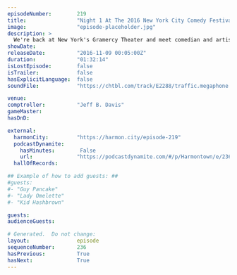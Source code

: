 ```yaml
---
episodeNumber:        219
title:                "Night 1 At The 2016 New York City Comedy Festival!"
image:                "episode-placeholder.jpg"
description: >
  We're back at New York's Gramercy Theater and meet comedian and artist Mary Houlihan as well as Evan Shapiro, the Founder SeeSo, the home of Harmonquest!
showDate:             
releaseDate:          "2016-11-09 00:05:00Z"
duration:             "01:32:14"
isLostEpisode:        false
isTrailer:            false
hasExplicitLanguage:  false
soundFile:            "https://chtbl.com/track/E2288/traffic.megaphone.fm/STA9252200176.mp3"

venue:                
comptroller:          "Jeff B. Davis"
gameMaster:           
hasDnD:               

external:
  harmonCity:         "https://harmon.city/episode-219"
  podcastDynamite:
    hasMinutes:        False
    url:              "https://podcastdynamite.com/#/p/Harmontown/e/236/219"
  hallOfRecords:      

## Example of how to add guests: ##
#guests:
#- "Guy Pancake"
#- "Lady Omelette"
#- "Kid Hashbrown"

guests:
audienceGuests:

# Generated.  Do not change:
layout:               episode
sequenceNumber:       236
hasPrevious:          True
hasNext:              True
---
```


<!-- The episode description will be rendered here -->
<!-- Add your content below here -->

